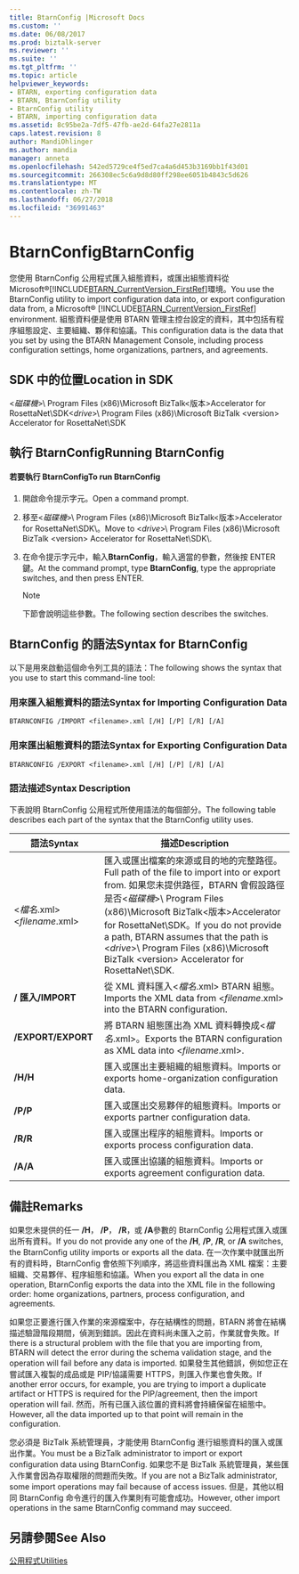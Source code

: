 ```yaml
---
title: BtarnConfig |Microsoft Docs
ms.custom: ''
ms.date: 06/08/2017
ms.prod: biztalk-server
ms.reviewer: ''
ms.suite: ''
ms.tgt_pltfrm: ''
ms.topic: article
helpviewer_keywords:
- BTARN, exporting configuration data
- BTARN, BtarnConfig utility
- BtarnConfig utility
- BTARN, importing configuration data
ms.assetid: 8c95be2a-7df5-47fb-ae2d-64fa27e2811a
caps.latest.revision: 8
author: MandiOhlinger
ms.author: mandia
manager: anneta
ms.openlocfilehash: 542ed5729ce4f5ed7ca4a6d453b3169bb1f43d01
ms.sourcegitcommit: 266308ec5c6a9d8d80ff298ee6051b4843c5d626
ms.translationtype: MT
ms.contentlocale: zh-TW
ms.lasthandoff: 06/27/2018
ms.locfileid: "36991463"
---
```

# <a name="btarnconfig"></a><span data-ttu-id="110b0-102">BtarnConfig</span><span class="sxs-lookup"><span data-stu-id="110b0-102">BtarnConfig</span></span>
<span data-ttu-id="110b0-103">您使用 BtarnConfig 公用程式匯入組態資料，或匯出組態資料從 Microsoft®[!INCLUDE[BTARN_CurrentVersion_FirstRef](../../includes/btarn-currentversion-firstref-md.md)]環境。</span><span class="sxs-lookup"><span data-stu-id="110b0-103">You use the BtarnConfig utility to import configuration data into, or export configuration data from, a Microsoft® [!INCLUDE[BTARN_CurrentVersion_FirstRef](../../includes/btarn-currentversion-firstref-md.md)] environment.</span></span> <span data-ttu-id="110b0-104">組態資料便是使用 BTARN 管理主控台設定的資料，其中包括有程序組態設定、主要組織、夥伴和協議。</span><span class="sxs-lookup"><span data-stu-id="110b0-104">This configuration data is the data that you set by using the BTARN Management Console, including process configuration settings, home organizations, partners, and agreements.</span></span>  

## <a name="location-in-sdk"></a><span data-ttu-id="110b0-105">SDK 中的位置</span><span class="sxs-lookup"><span data-stu-id="110b0-105">Location in SDK</span></span>  
 <span data-ttu-id="110b0-106">\<*磁碟機*\>\ Program Files (x86)\\Microsoft BizTalk\<版本\>Accelerator for RosettaNet\SDK</span><span class="sxs-lookup"><span data-stu-id="110b0-106">\<*drive*\>\ Program Files (x86)\\Microsoft  BizTalk \<version\> Accelerator for RosettaNet\SDK</span></span>  

## <a name="running-btarnconfig"></a><span data-ttu-id="110b0-107">執行 BtarnConfig</span><span class="sxs-lookup"><span data-stu-id="110b0-107">Running BtarnConfig</span></span>  

#### <a name="to-run-btarnconfig"></a><span data-ttu-id="110b0-108">若要執行 BtarnConfig</span><span class="sxs-lookup"><span data-stu-id="110b0-108">To run BtarnConfig</span></span>  

1. <span data-ttu-id="110b0-109">開啟命令提示字元。</span><span class="sxs-lookup"><span data-stu-id="110b0-109">Open a command prompt.</span></span>  

2. <span data-ttu-id="110b0-110">移至\<*磁碟機*\>\ Program Files (x86)\\Microsoft BizTalk\<版本\>Accelerator for RosettaNet\SDK\\。</span><span class="sxs-lookup"><span data-stu-id="110b0-110">Move to \<*drive*\>\ Program Files (x86)\\Microsoft  BizTalk \<version\> Accelerator for RosettaNet\SDK\\.</span></span>  

3. <span data-ttu-id="110b0-111">在命令提示字元中，輸入**BtarnConfig**，輸入適當的參數，然後按 ENTER 鍵。</span><span class="sxs-lookup"><span data-stu-id="110b0-111">At the command prompt, type **BtarnConfig**, type the appropriate switches, and then press ENTER.</span></span>  

   > [!NOTE]
   >  <span data-ttu-id="110b0-112">下節會說明這些參數。</span><span class="sxs-lookup"><span data-stu-id="110b0-112">The following section describes the switches.</span></span>  

## <a name="syntax-for-btarnconfig"></a><span data-ttu-id="110b0-113">BtarnConfig 的語法</span><span class="sxs-lookup"><span data-stu-id="110b0-113">Syntax for BtarnConfig</span></span>  
 <span data-ttu-id="110b0-114">以下是用來啟動這個命令列工具的語法：</span><span class="sxs-lookup"><span data-stu-id="110b0-114">The following shows the syntax that you use to start this command-line tool:</span></span>  

### <a name="syntax-for-importing-configuration-data"></a><span data-ttu-id="110b0-115">用來匯入組態資料的語法</span><span class="sxs-lookup"><span data-stu-id="110b0-115">Syntax for Importing Configuration Data</span></span>  

```  
BTARNCONFIG /IMPORT <filename>.xml [/H] [/P] [/R] [/A]  
```  

### <a name="syntax-for-exporting-configuration-data"></a><span data-ttu-id="110b0-116">用來匯出組態資料的語法</span><span class="sxs-lookup"><span data-stu-id="110b0-116">Syntax for Exporting Configuration Data</span></span>  

```  
BTARNCONFIG /EXPORT <filename>.xml [/H] [/P] [/R] [/A]  
```  

### <a name="syntax-description"></a><span data-ttu-id="110b0-117">語法描述</span><span class="sxs-lookup"><span data-stu-id="110b0-117">Syntax Description</span></span>  
 <span data-ttu-id="110b0-118">下表說明 BtarnConfig 公用程式所使用語法的每個部分。</span><span class="sxs-lookup"><span data-stu-id="110b0-118">The following table describes each part of the syntax that the BtarnConfig utility uses.</span></span>  


|       <span data-ttu-id="110b0-119">語法</span><span class="sxs-lookup"><span data-stu-id="110b0-119">Syntax</span></span>       |                                                                                                                          <span data-ttu-id="110b0-120">描述</span><span class="sxs-lookup"><span data-stu-id="110b0-120">Description</span></span>                                                                                                                          |
|--------------------|---------------------------------------------------------------------------------------------------------------------------------------------------------------------------------------------------------------------------------------------------------------|
| <span data-ttu-id="110b0-121">\<*檔名*.xml\></span><span class="sxs-lookup"><span data-stu-id="110b0-121">\<*filename*.xml\></span></span> | <span data-ttu-id="110b0-122">匯入或匯出檔案的來源或目的地的完整路徑。</span><span class="sxs-lookup"><span data-stu-id="110b0-122">Full path of the file to import into or export from.</span></span> <span data-ttu-id="110b0-123">如果您未提供路徑，BTARN 會假設路徑是否\<*磁碟機*\>\ Program Files (x86)\\Microsoft BizTalk\<版本\>Accelerator for RosettaNet\SDK。</span><span class="sxs-lookup"><span data-stu-id="110b0-123">If you do not provide a path, BTARN assumes that the path is \<*drive*\>\ Program Files (x86)\\Microsoft  BizTalk \<version\> Accelerator for RosettaNet\SDK.</span></span> |
|    <span data-ttu-id="110b0-124">**/ 匯入**</span><span class="sxs-lookup"><span data-stu-id="110b0-124">**/IMPORT**</span></span>     |                                                                                          <span data-ttu-id="110b0-125">從 XML 資料匯入\<*檔名*.xml\> BTARN 組態。</span><span class="sxs-lookup"><span data-stu-id="110b0-125">Imports the XML data from \<*filename*.xml\> into the BTARN configuration.</span></span>                                                                                           |
|    <span data-ttu-id="110b0-126">**/EXPORT**</span><span class="sxs-lookup"><span data-stu-id="110b0-126">**/EXPORT**</span></span>     |                                                                                             <span data-ttu-id="110b0-127">將 BTARN 組態匯出為 XML 資料轉換成\<*檔名*.xml\>。</span><span class="sxs-lookup"><span data-stu-id="110b0-127">Exports the BTARN configuration as XML data into \<*filename*.xml\>.</span></span>                                                                                              |
|       <span data-ttu-id="110b0-128">**/H**</span><span class="sxs-lookup"><span data-stu-id="110b0-128">**/H**</span></span>       |                                                                                                   <span data-ttu-id="110b0-129">匯入或匯出主要組織的組態資料。</span><span class="sxs-lookup"><span data-stu-id="110b0-129">Imports or exports home-organization configuration data.</span></span>                                                                                                    |
|       <span data-ttu-id="110b0-130">**/P**</span><span class="sxs-lookup"><span data-stu-id="110b0-130">**/P**</span></span>       |                                                                                                        <span data-ttu-id="110b0-131">匯入或匯出交易夥伴的組態資料。</span><span class="sxs-lookup"><span data-stu-id="110b0-131">Imports or exports partner configuration data.</span></span>                                                                                                         |
|       <span data-ttu-id="110b0-132">**/R**</span><span class="sxs-lookup"><span data-stu-id="110b0-132">**/R**</span></span>       |                                                                                                        <span data-ttu-id="110b0-133">匯入或匯出程序的組態資料。</span><span class="sxs-lookup"><span data-stu-id="110b0-133">Imports or exports process configuration data.</span></span>                                                                                                         |
|       <span data-ttu-id="110b0-134">**/A**</span><span class="sxs-lookup"><span data-stu-id="110b0-134">**/A**</span></span>       |                                                                                                       <span data-ttu-id="110b0-135">匯入或匯出協議的組態資料。</span><span class="sxs-lookup"><span data-stu-id="110b0-135">Imports or exports agreement configuration data.</span></span>                                                                                                        |

## <a name="remarks"></a><span data-ttu-id="110b0-136">備註</span><span class="sxs-lookup"><span data-stu-id="110b0-136">Remarks</span></span>  
 <span data-ttu-id="110b0-137">如果您未提供的任一 **/H**， **/P**， **/R**，或 **/A**參數的 BtarnConfig 公用程式匯入或匯出所有資料。</span><span class="sxs-lookup"><span data-stu-id="110b0-137">If you do not provide any one of the **/H**, **/P**, **/R**, or **/A** switches, the BtarnConfig utility imports or exports all the data.</span></span> <span data-ttu-id="110b0-138">在一次作業中就匯出所有的資料時，BtarnConfig 會依照下列順序，將這些資料匯出為 XML 檔案：主要組織、交易夥伴、程序組態和協議。</span><span class="sxs-lookup"><span data-stu-id="110b0-138">When you export all the data in one operation, BtarnConfig exports the data into the XML file in the following order: home organizations, partners, process configuration, and agreements.</span></span>  

 <span data-ttu-id="110b0-139">如果您正要進行匯入作業的來源檔案中，存在結構性的問題，BTARN 將會在結構描述驗證階段期間，偵測到錯誤。因此在資料尚未匯入之前，作業就會失敗。</span><span class="sxs-lookup"><span data-stu-id="110b0-139">If there is a structural problem with the file that you are importing from, BTARN will detect the error during the schema validation stage, and the operation will fail before any data is imported.</span></span> <span data-ttu-id="110b0-140">如果發生其他錯誤，例如您正在嘗試匯入複製的成品或是 PIP/協議需要 HTTPS，則匯入作業也會失敗。</span><span class="sxs-lookup"><span data-stu-id="110b0-140">If another error occurs, for example, you are trying to import a duplicate artifact or HTTPS is required for the PIP/agreement, then the import operation will fail.</span></span> <span data-ttu-id="110b0-141">然而，所有已匯入該位置的資料將會持續保留在組態中。</span><span class="sxs-lookup"><span data-stu-id="110b0-141">However, all the data imported up to that point will remain in the configuration.</span></span>  

 <span data-ttu-id="110b0-142">您必須是 BizTalk 系統管理員，才能使用 BtarnConfig 進行組態資料的匯入或匯出作業。</span><span class="sxs-lookup"><span data-stu-id="110b0-142">You must be a BizTalk administrator to import or export configuration data using BtarnConfig.</span></span> <span data-ttu-id="110b0-143">如果您不是 BizTalk 系統管理員，某些匯入作業會因為存取權限的問題而失敗。</span><span class="sxs-lookup"><span data-stu-id="110b0-143">If you are not a BizTalk administrator, some import operations may fail because of access issues.</span></span> <span data-ttu-id="110b0-144">但是，其他以相同 BtarnConfig 命令進行的匯入作業則有可能會成功。</span><span class="sxs-lookup"><span data-stu-id="110b0-144">However,  other import operations in the same BtarnConfig command may succeed.</span></span>  

## <a name="see-also"></a><span data-ttu-id="110b0-145">另請參閱</span><span class="sxs-lookup"><span data-stu-id="110b0-145">See Also</span></span>  
 [<span data-ttu-id="110b0-146">公用程式</span><span class="sxs-lookup"><span data-stu-id="110b0-146">Utilities</span></span>](../../adapters-and-accelerators/accelerator-rosettanet/utilities1.md)
